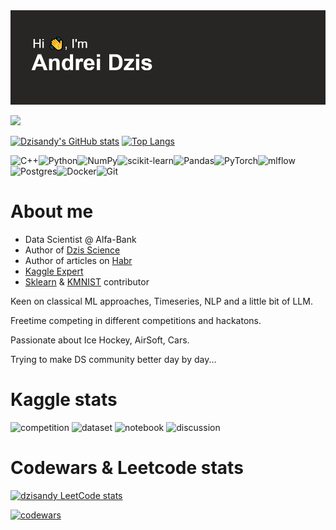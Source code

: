 <img src="header.png">

![](https://komarev.com/ghpvc/?username=dzisandy) 

[![Dzisandy's GitHub stats](https://github-readme-stats.vercel.app/api?username=dzisandy)](https://github.com/dzisandy/github-readme-stats) [![Top Langs](https://github-readme-stats.vercel.app/api/top-langs/?username=dzisandy&layout=compact)](https://github.com/dzisandy/github-readme-stats)

![C++](https://img.shields.io/badge/c++-%2300599C.svg?style=for-the-badge&logo=c%2B%2B&logoColor=white)![Python](https://img.shields.io/badge/python-3670A0?style=for-the-badge&logo=python&logoColor=ffdd54)![NumPy](https://img.shields.io/badge/numpy-%23013243.svg?style=for-the-badge&logo=numpy&logoColor=white)![scikit-learn](https://img.shields.io/badge/scikit--learn-%23F7931E.svg?style=for-the-badge&logo=scikit-learn&logoColor=white)![Pandas](https://img.shields.io/badge/pandas-%23150458.svg?style=for-the-badge&logo=pandas&logoColor=white)![PyTorch](https://img.shields.io/badge/PyTorch-%23EE4C2C.svg?style=for-the-badge&logo=PyTorch&logoColor=white)![mlflow](https://img.shields.io/badge/mlflow-%23d9ead3.svg?style=for-the-badge&logo=numpy&logoColor=blue)![Postgres](https://img.shields.io/badge/postgres-%23316192.svg?style=for-the-badge&logo=postgresql&logoColor=white)![Docker](https://img.shields.io/badge/docker-%230db7ed.svg?style=for-the-badge&logo=docker&logoColor=white)![Git](https://img.shields.io/badge/git-%23F05033.svg?style=for-the-badge&logo=git&logoColor=white)

<h1> About me </h1>

* Data Scientist @ Alfa-Bank
* Author of [Dzis Science](https://t.me/dzis_science)
* Author of articles on [Habr](https://habr.com/ru/users/dzis_science/publications/articles/)
* [Kaggle Expert](https://www.kaggle.com/dzisandy)
* [Sklearn](https://github.com/scikit-learn/scikit-learn) & [KMNIST](https://github.com/rois-codh/kmnist) contributor  


Keen on classical ML approaches, Timeseries, NLP and a little bit of LLM. 

Freetime competing in different competitions and hackatons. 

Passionate about Ice Hockey, AirSoft, Cars. 

Trying to make DS community better day by day...

<h1>Kaggle stats </h1>

![competition](https://road-to-kaggle-grandmaster.vercel.app/api/badges/dzisandy/competition/light)
![dataset](https://road-to-kaggle-grandmaster.vercel.app/api/badges/dzisandy/dataset/light)
![notebook](https://road-to-kaggle-grandmaster.vercel.app/api/badges/dzisandy/notebook/light)
![discussion](https://road-to-kaggle-grandmaster.vercel.app/api/badges/dzisandy/discussion/light)

<h1>Codewars & Leetcode stats </h1>

[![dzisandy LeetCode stats](https://leetcode-stats-six.vercel.app/api?username=dzisandy97&theme=dark)](https://github.com/dzisandy97/leetcode-stats)

[![codewars](https://www.codewars.com/users/dzisandy/badges/large)](https://www.codewars.com/users/dzisandy) 

